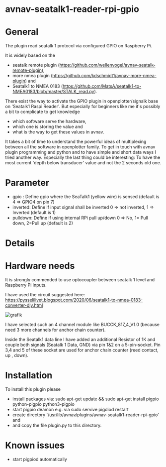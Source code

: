 # avnav-seatalk1-reader-rpi-gpio


# General

The plugin read seatalk 1 protocol via configured GPIO on Raspberry Pi.

It is widely based on the
- seatalk remote plugin (https://github.com/wellenvogel/avnav-seatalk-remote-plugin),
- more nmea plugin      (https://github.com/kdschmidt1/avnav-more-nmea-plugin) and
- Seatalk1 to NMEA 0183 (https://github.com/MatsA/seatalk1-to-NMEA0183/blob/master/STALK_read.py).

There exist the way to activate the GPIO plugin in openplotter/signalk base on 'Seatalk1 Raspi Reader'.
But especially for beginners like me it's possibly a bit to complicate to get knowledge 
- which software serve the hardware, 
- which one is storing the value and 
- what is the way to get these values in avnav.

It takes a bit of time to understand the powerful ideas of multiplexing between all the software in openplotter family.
To get in touch with avnav plugin programming and python and to have simple and short data ways I tried another way.
Especially the last thing could be interesting: To have the most current 'depth below transducer' value and not the 2 seconds old one.

# Parameter

- gpio    : Define gpio where the SeaTalk1 (yellow wire) is sensed (default is 4 => GPIO4 on pin 7)
- inverted: Define if input signal shall be inverted 0 => not inverted, 1 => Inverted (default is 1)
- pulldown: Define if using internal RPi pull up/down 0 => No, 1= Pull down, 2=Pull up (default is 2)

# Details

# Hardware needs
It is strongly commended to use optocoupler between seatalk 1 level and Raspberry Pi inputs.

I have used the circuit suggested here: https://pysselilivet.blogspot.com/2020/06/seatalk1-to-nmea-0183-converter-diy.html

![grafik](https://user-images.githubusercontent.com/98450191/153389077-942ecb63-cb50-4e82-a864-6e4f0f91789d.png)

I have selected such an 4 channel module like BUCCK_817_4_V1.0 (because need 3 more channels for anchor chain counter).

Inside the Seatalk1 data line I have added an additional Resistor of 1K and couple both signals (Seatalk 1 Data, GND) via pin 1&2 on a 5-pin-socket.
Pin 3,4 and 5 of these socket are used for anchor chain counter (reed contact, up , down).

# Installation

To install this plugin please 
- install packages via: sudo apt-get update && sudo apt-get install pigpio python-pigpio python3-pigpio
- start pigpio deamon e.g. via sudo servive pigdiod restart
- create directory '/usr/lib/avnav/plugins/avnav-seatalk1-reader-rpi-gpio' and 
- and copy the file plugin.py to this directory.

# Known issues
- start pigpiod automatically
